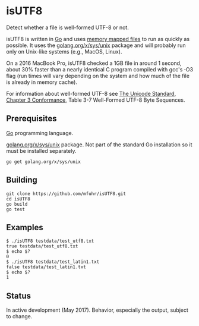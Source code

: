 # isUTF8

Detect whether a file is well-formed UTF-8 or not.

isUTF8 is written in [Go](https://golang.org/) and uses [memory mapped files](https://en.wikipedia.org/wiki/Memory-mapped_file) to run as quickly as possible.  It uses the [golang.org/x/sys/unix](https://godoc.org/golang.org/x/sys/unix) package and will probably run only on Unix-like systems (e.g., MacOS, Linux).

On a 2016 MacBook Pro, isUTF8 checked a 1GB file in around 1 second, about 30% faster than a nearly identical C program compiled with gcc's ‑O3 flag (run times will vary depending on the system and how much of the file is already in memory cache).

For information about well-formed UTF-8 see [The Unicode Standard](http://www.unicode.org/versions/Unicode9.0.0/), [Chapter 3 Conformance](http://www.unicode.org/versions/Unicode9.0.0/ch03.pdf), Table 3-7 Well-Formed UTF-8 Byte Sequences.

## Prerequisites
[Go](https://golang.org/) programming language.

[golang.org/x/sys/unix](https://godoc.org/golang.org/x/sys/unix) package.  Not part of the standard Go installation so it must be installed separately.

```
go get golang.org/x/sys/unix
```

## Building
```
git clone https://github.com/mfuhr/isUTF8.git
cd isUTF8
go build
go test
```

## Examples
```
$ ./isUTF8 testdata/test_utf8.txt
true testdata/test_utf8.txt
$ echo $?
0
$ ./isUTF8 testdata/test_latin1.txt
false testdata/test_latin1.txt
$ echo $?
1
```

## Status
In active development (May 2017).  Behavior, especially the output, subject to change.

